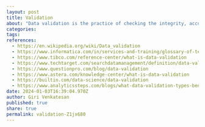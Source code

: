 ```yaml
---
layout: post
title: Validation
about: "Data validation is the practice of checking the integrity, accuracy and structure of data before it is used for a business operation. Data validation operation results can provide data used for data analytics, business intelligence or training a machine learning model. It can also be used to ensure the integrity of data for financial accounting or regulatory compliance."
categories:
tags:
references:
  - https://en.wikipedia.org/wiki/Data_validation
  - https://www.informatica.com/in/services-and-training/glossary-of-terms/data-validation-definition.html
  - https://www.tibco.com/reference-center/what-is-data-validation
  - https://www.techtarget.com/searchdatamanagement/definition/data-validation
  - https://www.questionpro.com/blog/data-validation
  - https://www.astera.com/knowledge-center/what-is-data-validation
  - https://builtin.com/data-science/data-validation
  - https://www.analyticssteps.com/blogs/what-data-validation-types-benefits-and-drawbacks
date: 2024-01-03T16:39:04.970Z
author: Giri Venkatesan
published: true
share: true
permalink: validation-Z1jx680
---
```

